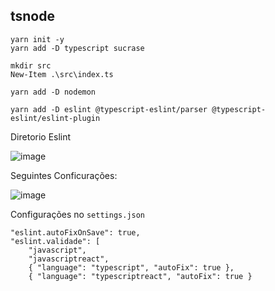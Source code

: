 ## tsnode

    yarn init -y
    yarn add -D typescript sucrase
    
    mkdir src     
    New-Item .\src\index.ts

    yarn add -D nodemon    

    yarn add -D eslint @typescript-eslint/parser @typescript-eslint/eslint-plugin

Diretorio Eslint

![image](https://github.com/Rauberrr/tsnode/assets/122047676/2c79cc27-eea9-4a30-b9c6-b5256a96219e)


Seguintes Conficurações:

![image](https://github.com/Rauberrr/tsnode/assets/122047676/069eaf0f-6667-4223-a4c8-f8f00f4f5a98)

Configurações no `settings.json`

    "eslint.autoFixOnSave": true,
    "eslint.validade": [
        "javascript",
        "javascriptreact",
        { "language": "typescript", "autoFix": true },
        { "language": "typescriptreact", "autoFix": true }
    
